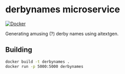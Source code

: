 # derbynames microservice

[![Docker](https://github.com/bdunnette/derbynames-zappa/actions/workflows/docker-publish.yml/badge.svg)](https://github.com/bdunnette/derbynames-zappa/actions/workflows/docker-publish.yml)

Generating amusing (?) derby names using aitextgen.

## Building

```bash
docker build -t derbynames .
docker run -p 5000:5000 derbynames
```
